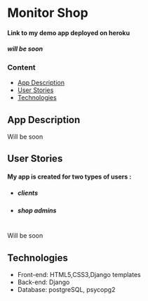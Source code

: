 # Monitor Shop

#### Link to my demo app deployed on heroku
##### will be soon
### Content
* [App Description](#app-description)
* [User Stories](#user-stories)
* [Technologies](#technologies)

## App Description
Will be soon

## User Stories
#### My app is created for two types of users :
  - #####  clients
  - ##### shop admins<br/><br/>
Will be soon

## Technologies
 - Front-end: HTML5,CSS3,Django templates
 - Back-end: Django
 - Database: postgreSQL, psycopg2